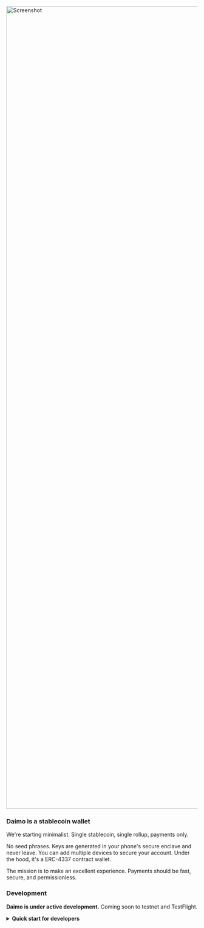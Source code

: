 <img width="2110" alt="Screenshot" src="https://github.com/daimo-eth/daimo/assets/169280/09a716ba-4ed2-4332-b10f-c0eeeec16b71">

### Daimo is a stablecoin wallet

We're starting minimalist. Single stablecoin, single rollup, payments only.

No seed phrases. Keys are generated in your phone's secure enclave and never
leave. You can add multiple devices to secure your account. Under the hood, it's
a ERC-4337 contract wallet.

The mission is to make an excellent experience. Payments should be fast, secure, and permissionless.

### Development

**Daimo is under active development.** Coming soon to testnet and TestFlight.

<details>
<summary><strong>Quick start for developers</strong></summary>

Clone the repo, loading submodules.

```
git clone git@github.com:daimo-eth/daimo --recurse-submodules
```

Install prerequisites.

```
# You'll need Node 20+
node --version
```

```
# Install Foundry
curl -L https://foundry.paradigm.xyz | bash
# Reload your terminal, then run:
foundryup
```

```
# Install Expo EAS
npm i -g eas-cli
```

Next, build the app.

```
npm i
npm run build
```

Configure the API.

- To run the API locally, configure the `DAIMO_API_*` env vars.
  - You can run a Postgres instance in the background locally using `initdb daimo && pg_ctl -D daimo start`. To stop, use `pg_ctl -D daimo stop`.
- To use the testnet staging API, just set `DAIMO_APP_API_URL=https://daimo-api-stage.onrender.com`.

Finally, run the app in the iOS simulator.

If you're in the <a href="https://expo.dev/accounts/daimo">Daimo team on Expo</a>, you can download the latest base build from there.

> Expo apps come in two layers: a native layer and a React Native (typescript) layer. Whenever you add a native module or update `@daimo/expo-enclave`, you must rebuild the native app. For details, see the `@daimo/mobile` package.

Once the base app is installed in your simulator, you can run Daimo:

```
npm run dev
```

<details>
<summary><strong>Setup for android</strong></summary>

- Install Android Studio, and create an emulator.
- Download latest Android internal distribution build from Expo, and install it in the emulator.
- Lastly, go to `apps/daimo-mobile` and run `npm run dev`.

**Note**
- You need the correct java version. Version 20 doesn't work, Java 17 works.
- You need to set the `ANDROID_HOME` environment variable, pointing to the local Android Sdk.
</details>

## Running the backend

`daimo-mobile` and `daimo-web` both rely on `daimo-api`.

By default:

- `daimo-mobile` runs the Expo incremental build server on localhost:8080
- `daimo-web` runs the web app, including fallback deeplinks, on localhost:3001
- `daimo-api` runs the TRPC API on localhost:3000

</details>
